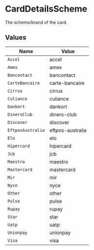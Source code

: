 # CardDetailsScheme

The scheme/brand of the card.


## Values

| Name              | Value             |
| ----------------- | ----------------- |
| `Accel`           | accel             |
| `Amex`            | amex              |
| `Bancontact`      | bancontact        |
| `CarteBancaire`   | carte-bancaire    |
| `Cirrus`          | cirrus            |
| `Culiance`        | culiance          |
| `Dankort`         | dankort           |
| `DinersClub`      | diners-club       |
| `Discover`        | discover          |
| `EftposAustralia` | eftpos-australia  |
| `Elo`             | elo               |
| `Hipercard`       | hipercard         |
| `Jcb`             | jcb               |
| `Maestro`         | maestro           |
| `Mastercard`      | mastercard        |
| `Mir`             | mir               |
| `Nyce`            | nyce              |
| `Other`           | other             |
| `Pulse`           | pulse             |
| `Rupay`           | rupay             |
| `Star`            | star              |
| `Uatp`            | uatp              |
| `Unionpay`        | unionpay          |
| `Visa`            | visa              |